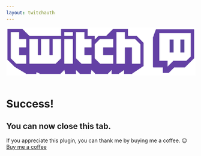 ```yaml
---
layout: twitchauth
---
```


<img src="/images/twitchbanner.png" class="logo"/>  
<div class="clearFloat">&nbsp;</div>

# Success!
## You can now close this tab.

If you appreciate this plugin, you can thank me by buying me a coffee. 😉  
<a href="https://paypal.me/BarRaider">Buy me a coffee</a>

